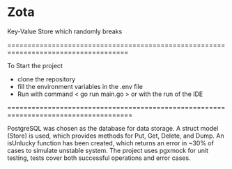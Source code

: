 # Zota
Key-Value Store which randomly breaks

====================================================================================

To Start the project
- clone the repository
- fill the environment variables in the .env file
- Run with command < go run main.go > or with the run of the IDE

=====================================================================================

PostgreSQL was chosen as the database for data storage.
A struct model (Store) is used, which provides methods for Put, Get, Delete, and Dump.
An isUnlucky function has been created, which returns an error in ~30% of cases to simulate unstable system.
The project uses pgxmock for unit testing, tests cover both successful operations and error cases.